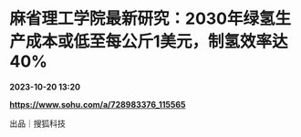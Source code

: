 # 麻省理工学院最新研究：2030年绿氢生产成本或低至每公斤1美元，制氢效率达40%

**2023-10-20 13:20**

**https://www.sohu.com/a/728983376_115565**

出品｜搜狐科技